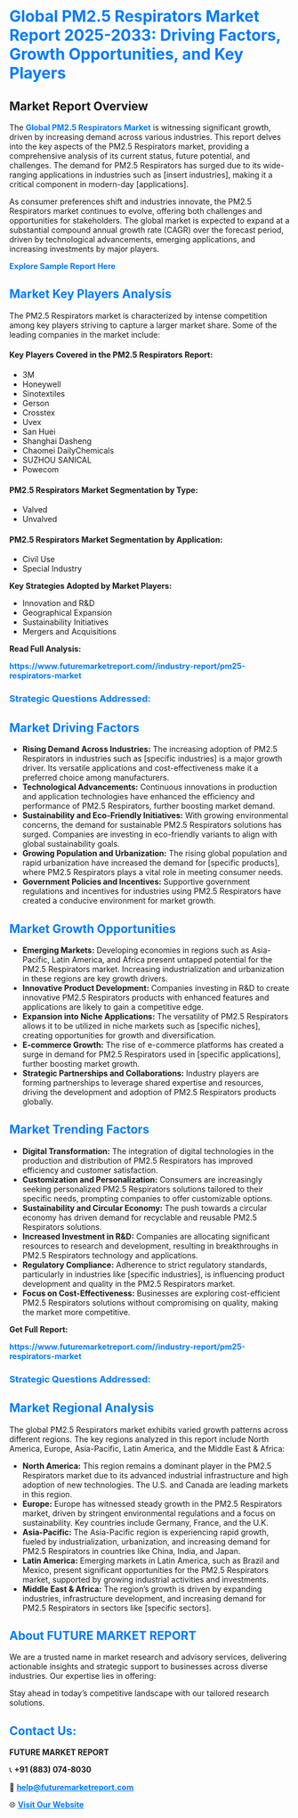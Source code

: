 <h1 style="color: #007BFF;">Global PM2.5 Respirators Market Report 2025-2033: Driving Factors, Growth Opportunities, and Key Players</h1>

<section id="overview">
<h2>Market Report Overview</h2>
<p>The <a href="https://www.futuremarketreport.com//industry-report/pm25-respirators-market" style="color: #007BFF; text-decoration: none;"><strong>Global PM2.5 Respirators Market</strong></a> is witnessing significant growth, driven by increasing demand across various industries. This report delves into the key aspects of the PM2.5 Respirators market, providing a comprehensive analysis of its current status, future potential, and challenges. The demand for PM2.5 Respirators has surged due to its wide-ranging applications in industries such as [insert industries], making it a critical component in modern-day [applications].</p>
<p>As consumer preferences shift and industries innovate, the PM2.5 Respirators market continues to evolve, offering both challenges and opportunities for stakeholders. The global market is expected to expand at a substantial compound annual growth rate (CAGR) over the forecast period, driven by technological advancements, emerging applications, and increasing investments by major players.</p>
</section>

<section id="overview">
<p><a href="https://www.futuremarketreport.com//request-sample/reportId=47664" style="color: #007BFF; text-decoration: none;"><strong>Explore Sample Report Here</strong></a></p>
</section>

<section id="key-players">
<h2 style="color: #007BFF;">Market Key Players Analysis</h2>
<p>The PM2.5 Respirators market is characterized by intense competition among key players striving to capture a larger market share. Some of the leading companies in the market include:</p>
<h4>Key Players Covered in the PM2.5 Respirators Report:</h4>
<ul><li>3M</li><li>Honeywell</li><li>Sinotextiles</li><li>Gerson</li><li>Crosstex</li><li>Uvex</li><li>San Huei</li><li>Shanghai Dasheng</li><li>Chaomei DailyChemicals</li><li>SUZHOU SANICAL</li><li>Powecom</li></ul>
<h4>PM2.5 Respirators Market Segmentation by Type:</h4>
<ul><li>Valved</li><li>Unvalved</li></ul>

<h4>PM2.5 Respirators Market Segmentation by Application:</h4>
<ul><li>Civil Use</li><li>Special Industry</li></ul>
<p><strong>Key Strategies Adopted by Market Players:</strong></p>
<ul>
<li>Innovation and R&D</li>
<li>Geographical Expansion</li>
<li>Sustainability Initiatives</li>
<li>Mergers and Acquisitions</li>
</ul>
</section>

<section>
<p><strong>Read Full Analysis: </strong></p><a href="https://www.futuremarketreport.com//industry-report/pm25-respirators-market" style="color: #007BFF; text-decoration: none;"><strong>https://www.futuremarketreport.com//industry-report/pm25-respirators-market</strong></a>
<h3 style="color: #007BFF;">Strategic Questions Addressed:</h3>
</section>

<section id="driving-factors">
<h2 style="color: #007BFF;">Market Driving Factors</h2>
<ul>
<li><strong>Rising Demand Across Industries:</strong> The increasing adoption of PM2.5 Respirators in industries such as [specific industries] is a major growth driver. Its versatile applications and cost-effectiveness make it a preferred choice among manufacturers.</li>
<li><strong>Technological Advancements:</strong> Continuous innovations in production and application technologies have enhanced the efficiency and performance of PM2.5 Respirators, further boosting market demand.</li>
<li><strong>Sustainability and Eco-Friendly Initiatives:</strong> With growing environmental concerns, the demand for sustainable PM2.5 Respirators solutions has surged. Companies are investing in eco-friendly variants to align with global sustainability goals.</li>
<li><strong>Growing Population and Urbanization:</strong> The rising global population and rapid urbanization have increased the demand for [specific products], where PM2.5 Respirators plays a vital role in meeting consumer needs.</li>
<li><strong>Government Policies and Incentives:</strong> Supportive government regulations and incentives for industries using PM2.5 Respirators have created a conducive environment for market growth.</li>
</ul>
</section>

<section id="growth-opportunities">
<h2 style="color: #007BFF;">Market Growth Opportunities</h2>
<ul>
<li><strong>Emerging Markets:</strong> Developing economies in regions such as Asia-Pacific, Latin America, and Africa present untapped potential for the PM2.5 Respirators market. Increasing industrialization and urbanization in these regions are key growth drivers.</li>
<li><strong>Innovative Product Development:</strong> Companies investing in R&D to create innovative PM2.5 Respirators products with enhanced features and applications are likely to gain a competitive edge.</li>
<li><strong>Expansion into Niche Applications:</strong> The versatility of PM2.5 Respirators allows it to be utilized in niche markets such as [specific niches], creating opportunities for growth and diversification.</li>
<li><strong>E-commerce Growth:</strong> The rise of e-commerce platforms has created a surge in demand for PM2.5 Respirators used in [specific applications], further boosting market growth.</li>
<li><strong>Strategic Partnerships and Collaborations:</strong> Industry players are forming partnerships to leverage shared expertise and resources, driving the development and adoption of PM2.5 Respirators products globally.</li>
</ul>
</section>

<section id="trending-factors">
<h2 style="color: #007BFF;">Market Trending Factors</h2>
<ul>
<li><strong>Digital Transformation:</strong> The integration of digital technologies in the production and distribution of PM2.5 Respirators has improved efficiency and customer satisfaction.</li>
<li><strong>Customization and Personalization:</strong> Consumers are increasingly seeking personalized PM2.5 Respirators solutions tailored to their specific needs, prompting companies to offer customizable options.</li>
<li><strong>Sustainability and Circular Economy:</strong> The push towards a circular economy has driven demand for recyclable and reusable PM2.5 Respirators solutions.</li>
<li><strong>Increased Investment in R&D:</strong> Companies are allocating significant resources to research and development, resulting in breakthroughs in PM2.5 Respirators technology and applications.</li>
<li><strong>Regulatory Compliance:</strong> Adherence to strict regulatory standards, particularly in industries like [specific industries], is influencing product development and quality in the PM2.5 Respirators market.</li>
<li><strong>Focus on Cost-Effectiveness:</strong> Businesses are exploring cost-efficient PM2.5 Respirators solutions without compromising on quality, making the market more competitive.</li>
</ul>
</section>

<section>
<p><strong>Get Full Report: </strong></p><a href="https://www.futuremarketreport.com//industry-report/pm25-respirators-market" style="color: #007BFF; text-decoration: none;"><strong>https://www.futuremarketreport.com//industry-report/pm25-respirators-market</strong></a>
<h3 style="color: #007BFF;">Strategic Questions Addressed:</h3>
</section>


<section id="regional-analysis">
<h2 style="color: #007BFF;">Market Regional Analysis</h2>
<p>The global PM2.5 Respirators market exhibits varied growth patterns across different regions. The key regions analyzed in this report include North America, Europe, Asia-Pacific, Latin America, and the Middle East & Africa:</p>
<ul>
<li><strong>North America:</strong> This region remains a dominant player in the PM2.5 Respirators market due to its advanced industrial infrastructure and high adoption of new technologies. The U.S. and Canada are leading markets in this region.</li>
<li><strong>Europe:</strong> Europe has witnessed steady growth in the PM2.5 Respirators market, driven by stringent environmental regulations and a focus on sustainability. Key countries include Germany, France, and the U.K.</li>
<li><strong>Asia-Pacific:</strong> The Asia-Pacific region is experiencing rapid growth, fueled by industrialization, urbanization, and increasing demand for PM2.5 Respirators in countries like China, India, and Japan.</li>
<li><strong>Latin America:</strong> Emerging markets in Latin America, such as Brazil and Mexico, present significant opportunities for the PM2.5 Respirators market, supported by growing industrial activities and investments.</li>
<li><strong>Middle East & Africa:</strong> The region’s growth is driven by expanding industries, infrastructure development, and increasing demand for PM2.5 Respirators in sectors like [specific sectors].</li>
</ul>
</section>

<footer>
<h2 style="color: #007BFF;">About FUTURE MARKET REPORT</h2>
<p>We are a trusted name in market research and advisory services, delivering actionable insights and strategic support to businesses across diverse industries. Our expertise lies in offering:</p>

<p>Stay ahead in today’s competitive landscape with our tailored research solutions.</p>

<h2 style="color: #007BFF;">Contact Us:</h2>
<p><strong>FUTURE MARKET REPORT</strong></p>
<p>📞 <strong>+91 (883) 074-8030</strong></p>
<p>📧 <strong><a href="mailto:help@futuremarketreport.com" style="color: #007BFF;">help@futuremarketreport.com</a></strong></p>
<p>🌐 <strong><a href="https://www.futuremarketreport.com/" style="color: #007BFF;">Visit Our Website</a></strong></p>
</footer>